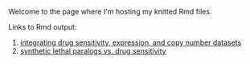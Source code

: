 Welcome to the page where I'm hosting my knitted Rmd files.

Links to Rmd output: 
1. [integrating drug sensitivity, expression, and copy number datasets](https://pcrparrish.github.io/Paralog_druggability/docs/make_drug_dfs.html)
2. [synthetic lethal paralogs vs. drug sensitivity](https://htmlpreview.github.io/?https://pcrparrish.github.io/Paralog_druggability/docs/SL_paralog_expr_vs_drug_sensitivity.html)
